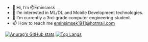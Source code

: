 - 👋 Hi, I’m @Eminsmsk
- 👀 I’m interested in ML/DL and Mobile Development technologies.
- 🌱 I'm currently a 3rd-grade computer engineering student.
- 📫 How to reach me eminsimsek1911@hotmail.com

[![Anurag's GitHub stats](https://github-readme-stats.vercel.app/api?username=eminsmsk&show_icons=true&theme=algolia)](https://github.com/anuraghazra/github-readme-stats)    [![Top Langs](https://github-readme-stats.vercel.app/api/top-langs/?username=eminsmsk&langs_count=8)](https://github.com/anuraghazra/github-readme-stats)




